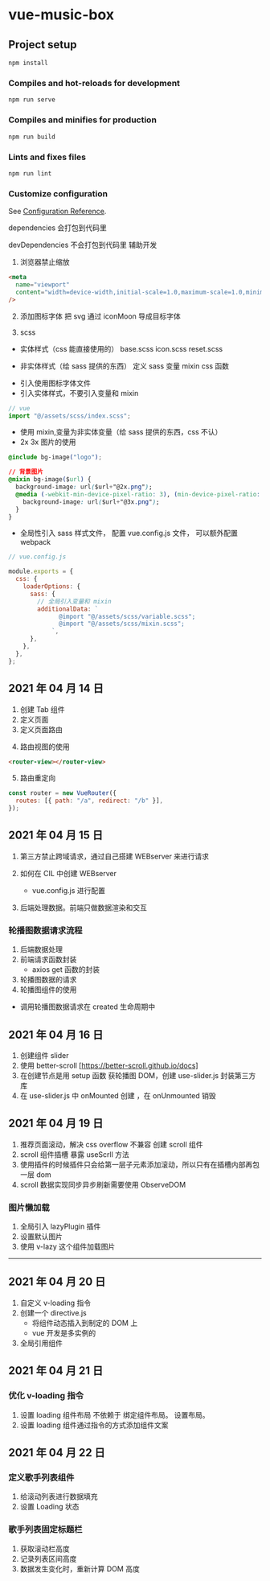 # vue-music-box

## Project setup

```
npm install
```

### Compiles and hot-reloads for development

```
npm run serve
```

### Compiles and minifies for production

```
npm run build
```

### Lints and fixes files

```
npm run lint
```

### Customize configuration

See [Configuration Reference](https://cli.vuejs.org/config/).

dependencies 会打包到代码里

devDependencies 不会打包到代码里 辅助开发

1. 浏览器禁止缩放

```html
<meta
  name="viewport"
  content="width=device-width,initial-scale=1.0,maximum-scale=1.0,minimum-scale=1.0,user-scalable=no"
/>
```

2. 添加图标字体
   把 svg 通过 iconMoon 导成目标字体

3. scss

- 实体样式（css 能直接使用的）
  base.scss
  icon.scss
  reset.scss

- 非实体样式（给 sass 提供的东西）
  定义 sass 变量
  mixin css 函数

* 引入使用图标字体文件
* 引入实体样式，不要引入变量和 mixin

```js
// vue
import "@/assets/scss/index.scss";
```

- 使用 mixin,变量为非实体变量（给 sass 提供的东西，css 不认）
- 2x 3x 图片的使用

```css
@include bg-image("logo");
```

```css
// 背景图片
@mixin bg-image($url) {
  background-image: url($url+"@2x.png");
  @media (-webkit-min-device-pixel-ratio: 3), (min-device-pixel-ratio: 3) {
    background-image: url($url+"@3x.png");
  }
}
```

- 全局性引入 sass 样式文件，
  配置 vue.config.js 文件，
  可以额外配置 webpack

```js
// vue.config.js

module.exports = {
  css: {
    loaderOptions: {
      sass: {
        // 全局引入变量和 mixin
        additionalData: `
              @import "@/assets/scss/variable.scss";
              @import "@/assets/scss/mixin.scss";
            `,
      },
    },
  },
};
```

## 2021 年 04 月 14 日

1. 创建 Tab 组件
2. 定义页面
3. 定义页面路由

4) 路由视图的使用

```html
<router-view></router-view>
```

5. 路由重定向

```js
const router = new VueRouter({
  routes: [{ path: "/a", redirect: "/b" }],
});
```

## 2021 年 04 月 15 日

1. 第三方禁止跨域请求，通过自己搭建 WEBserver 来进行请求
2. 如何在 CIL 中创建 WEBserver

   - vue.config.js 进行配置

3. 后端处理数据。前端只做数据渲染和交互

### 轮播图数据请求流程

1. 后端数据处理
2. 前端请求函数封装
   - axios get 函数的封装
3. 轮播图数据的请求
4. 轮播图组件的使用

- 调用轮播图数据请求在 created 生命周期中

## 2021 年 04 月 16 日

1. 创建组件 slider
2. 使用 better-scroll [https://better-scroll.github.io/docs]
3. 在创建节点是用 setup 函数 获轮播图 DOM，创建 use-slider.js 封装第三方库
4. 在 use-slider.js 中 onMounted 创建 ，在 onUnmounted 销毁

## 2021 年 04 月 19 日

1. 推荐页面滚动，解决 css overflow 不兼容 创建 scroll 组件
2. scroll 组件插槽 暴露 useScrll 方法
3. 使用插件的时候插件只会给第一层子元素添加滚动，所以只有在插槽内部再包一层 dom
4. scroll 数据实现同步异步刷新需要使用 ObserveDOM

### 图片懒加载

1. 全局引入 lazyPlugin 插件
2. 设置默认图片
3. 使用 v-lazy 这个组件加载图片

---

## 2021 年 04 月 20 日

1. 自定义 v-loading 指令
2. 创建一个 directive.js
   - 将组件动态插入到制定的 DOM 上
   - vue 开发是多实例的
3. 全局引用组件

## 2021 年 04 月 21 日

### 优化 v-loading 指令

1. 设置 loading 组件布局 不依赖于 绑定组件布局。 设置布局。
2. 设置 loading 组件通过指令的方式添加组件文案

## 2021 年 04 月 22 日

### 定义歌手列表组件

1. 给滚动列表进行数据填充
2. 设置 Loading 状态

### 歌手列表固定标题栏

1. 获取滚动栏高度
2. 记录列表区间高度
3. 数据发生变化时，重新计算 DOM 高度
